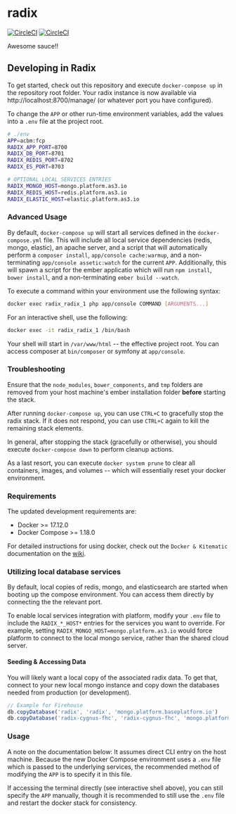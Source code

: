 radix
=====

[![CircleCI](https://circleci.com/gh/cygnusb2b/radix.svg?style=svg&circle-token=ec28dde3a48ef1db08a8c87f8a97e8f5c6ec78fd)](https://circleci.com/gh/cygnusb2b/radix) [![CircleCI](https://img.shields.io/circleci/token/ec28dde3a48ef1db08a8c87f8a97e8f5c6ec78fd/project/github/cygnusb2b/radix.svg)](https://circleci.com/gh/cygnusb2b/radix)

Awesome sauce!!

Developing in Radix
-------------------------------
To get started, check out this repository and execute `docker-compose up` in the repository root folder. Your radix instance is now available via http://localhost:8700/manage/ (or whatever port you have configured).

To change the `APP` or other run-time environment variables, add the values into a `.env` file at the project root.
```sh
# ./env
APP=acbm:fcp
RADIX_APP_PORT=8700
RADIX_DB_PORT=8701
RADIX_REDIS_PORT=8702
RADIX_ES_PORT=8703

# OPTIONAL LOCAL SERVICES ENTRIES
RADIX_MONGO_HOST=mongo.platform.as3.io
RADIX_REDIS_HOST=redis.platform.as3.io
RADIX_ELASTIC_HOST=elastic.platform.as3.io
```

### Advanced Usage
By default, `docker-compose up` will start all services defined in the `docker-compose.yml` file. This will include all local service dependencies (redis, mongo, elastic), an apache server, and a script that will automatically perform a `composer install`, `app/console cache:warmup`, and a non-terminating `app/console assetic:watch` for the current `APP`. Additionally, this will spawn a script for the ember applicatio which will run `npm install`, `bower install`, and a non-terminating `ember build --watch`.

To execute a command within your environment use the following syntax:
```sh
docker exec radix_radix_1 php app/console COMMAND [ARGUMENTS...]
```

For an interactive shell, use the following:
```sh
docker exec -it radix_radix_1 /bin/bash
```

Your shell will start in `/var/www/html` -- the effective project root. You can access composer at `bin/composer` or symfony at `app/console`.

### Troubleshooting

Ensure that the `node_modules`, `bower_components`, and `tmp` folders are removed from your host machine's ember installation folder **before** starting the stack.

After running `docker-compose up`, you can use `CTRL+C` to gracefully stop the radix stack. If it does not respond, you can use `CTRL+C` again to kill the remaining stack elements.

In general, after stopping the stack (gracefully or otherwise), you should execute `docker-compose down` to perform cleanup actions.

As a last resort, you can execute `docker system prune` to clear all containers, images, and volumes -- which will essentially reset your docker environment.

### Requirements

The updated development requirements are:
- Docker >= 17.12.0
- Docker Compose >= 1.18.0

For detailed instructions for using docker, check out the `Docker & Kitematic` documentation on the [wiki](https://github.com/cygnusb2b/base-platform/wiki/Docker-&-Kitematic).

### Utilizing local database services
By default, local copies of redis, mongo, and elasticsearch are started when booting up the compose environment. You can access them directly by connecting the the relevant port.

To enable local services integration with platform, modify your `.env` file to include the `RADIX_*_HOST*` entries for the services you want to override. For example, setting `RADIX_MONGO_HOST=mongo.platform.as3.io` would force platform to connect to the local mongo service, rather than the shared cloud server.

#### Seeding & Accessing Data

You will likely want a local copy of the associated radix data. To get that, connect to your new local mongo instance and copy down the databases needed from production (or development).

```js
// Example for Firehouse
db.copyDatabase('radix', 'radix', 'mongo.platform.baseplatform.io')
db.copyDatabase('radix-cygnus-fhc', 'radix-cygnus-fhc', 'mongo.platform.baseplatform.io')
```

### Usage

A note on the documentation below: It assumes direct CLI entry on the host machine. Because the new Docker Compose environment uses a `.env` file which is passed to the underlying services, the recommended method of modifying the `APP` is to specify it in this file.

If accessing the terminal directly (see interactive shell above), you can still specify the `APP` manually, though it is recommended to still use the `.env` file and restart the docker stack for consistency.

